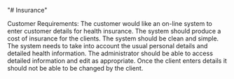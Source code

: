 "# Insurance" 

Customer Requirements:
The customer would like an on-line system to enter customer details for health insurance. The system should produce a cost of insurance for the clients. The system should be clean and simple. The system needs to take into account the usual personal details and detailed health information. The administrator should be able to access detailed information and edit as appropriate. Once the client enters details it should not be able to be changed by the client.
